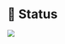 # 👀 Status

<!--

![](https://github-readme-stats.vercel.app/api?username=aki32&show_icons=true&theme=github_dark)

-->

![](https://github-readme-stats.vercel.app/api/top-langs/?username=aki32&theme=github_dark)


<!--

# 🔥 Hot
![](https://github-readme-stats.vercel.app/api/pin/?username=aki32&repo=aki32-utilities&theme=github_dark)

-->
